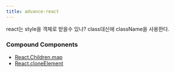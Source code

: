 ```yaml
---
title: advance-react
---
```


react는 style을 객체로 받을수 있나?
class대신에 className을 사용한다.

### Compound Components
- [React.Children.map](https://reactjs.org/docs/react-api.html#reactchildren)
- [React.cloneElement](https://reactjs.org/docs/react-api.html#cloneelement)


